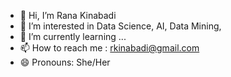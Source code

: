 - 👋 Hi, I’m Rana Kinabadi
- 👀 I’m interested in Data Science, AI, Data Mining,
- 🌱 I’m currently learning ...
- 📫 How to reach me : rkinabadi@gmail.com
- 😄 Pronouns: She/Her


<!---
RanaKinabadi98/RanaKinabadi98 is a ✨ special ✨ repository because its `README.md` (this file) appears on your GitHub profile.
You can click the Preview link to take a look at your changes.
--->
